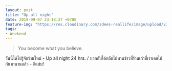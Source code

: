 ```yaml
---
layout: post
title: "Up all night"
date: 2019-09-07 23:18:27 +0700
feature-img: "https://res.cloudinary.com/sdees-reallife/image/upload/v1555658919/sample_feature_img.png"
tags:
- Weekend
---
```

> You become what you believe.

<i class="fa fa-child" style="color:plum"></i>

วันนี้ได้ไปรู้จักร้านใหม่ - Up all night 24 hrs. / บวกกับได้กลับไปทานข้าวที่ร้านเก่าที่เราเคยไปกันมานานแล้ว - ดีแซ่บ!
